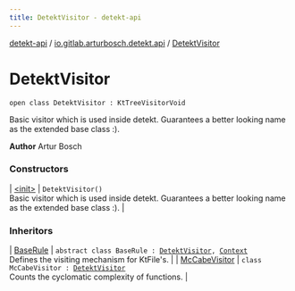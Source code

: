 ```yaml
---
title: DetektVisitor - detekt-api
---
```


[detekt-api](../../index.html) / [io.gitlab.arturbosch.detekt.api](../index.html) / [DetektVisitor](./index.html)

# DetektVisitor

`open class DetektVisitor : KtTreeVisitorVoid`

Basic visitor which is used inside detekt.
Guarantees a better looking name as the extended base class :).

**Author**
Artur Bosch

### Constructors

| [&lt;init&gt;](-init-.html) | `DetektVisitor()`<br>Basic visitor which is used inside detekt. Guarantees a better looking name as the extended base class :). |

### Inheritors

| [BaseRule](../-base-rule/index.html) | `abstract class BaseRule : `[`DetektVisitor`](./index.html)`, `[`Context`](../-context/index.html)<br>Defines the visiting mechanism for KtFile's. |
| [McCabeVisitor](../../io.gitlab.arturbosch.detekt.api.internal/-mc-cabe-visitor/index.html) | `class McCabeVisitor : `[`DetektVisitor`](./index.html)<br>Counts the cyclomatic complexity of functions. |


